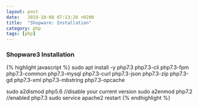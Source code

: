 ```yaml
---
layout: post
date:   2019-10-08 07:13:26 +0200
title:  "Shopware: Installation"
category: php
tags: [php]
---
```


<h3>Shopware3 Installation</h3>
{% highlight javascript %}
sudo apt install -y php7.3 php7.3-cli php7.3-fpm php7.3-common php7.3-mysql php7.3-curl php7.3-json php7.3-zip php7.3-gd php7.3-xml php7.3-mbstring php7.3-opcache


sudo a2dismod php5.6 //disable your current version
sudo a2enmod php7.2 //enabled php7.3
sudo service apache2 restart
{% endhighlight %}
